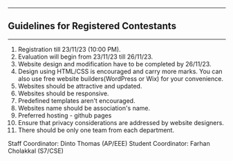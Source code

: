 
-----
Guidelines for Registered Contestants
-----
-----

1. Registration till 23/11/23 (10:00 PM).
2. Evaluation will begin from 23/11/23 till 26/11/23.
3. Website design and modification  have to be completed by 26/11/23. 
4. Design using HTML/CSS is encouraged and carry more marks. You can also use free website builders(WordPress or Wix) for your convenience.
5. Websites should be attractive and updated.
6. Websites should be responsive.
7. Predefined templates aren't encouraged.
8. Websites name should be association's name.
9. Preferred hosting - github pages
10. Ensure that privacy considerations are addressed by website designers.
11. There should be only one team from each department.


Staff Coordinator: Dinto Thomas (AP/EEE)
Student Coordinator: Farhan Cholakkal (S7/CSE)